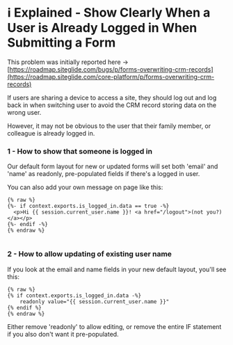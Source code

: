 # ℹ️ Explained - Show Clearly When a User is Already Logged in When Submitting a Form

This problem was initially reported here -> [https://roadmap.siteglide.com/bugs/p/forms-overwriting-crm-records](https://roadmap.siteglide.com/core-platform/p/forms-overwriting-crm-records)

If users are sharing a device to access a site, they should log out and log back in when switching user to avoid the CRM record storing data on the wrong user.

However, it may not be obvious to the user that their family member, or colleague is already logged in.

### 1 - How to show that someone is logged in

Our default form layout for new or updated forms will set both 'email' and 'name' as readonly, pre-populated fields if there's a logged in user.

You can also add your own message on page like this:

```liquid
{% raw %}
{%- if context.exports.is_logged_in.data == true -%}
  <p>Hi {{ session.current_user.name }}! <a href="/logout">(not you?)</a></p>
{%- endif -%}
{% endraw %}


```

### 2 - How to allow updating of existing user name

If you look at the email and name fields in your new default layout, you'll see this:

```liquid
{% raw %}
{% if context.exports.is_logged_in.data -%}
    readonly value="{{ session.current_user.name }}"
{% endif %}
{% endraw %}
```

Either remove 'readonly' to allow editing, or remove the entire IF statement if you also don't want it pre-populated.
